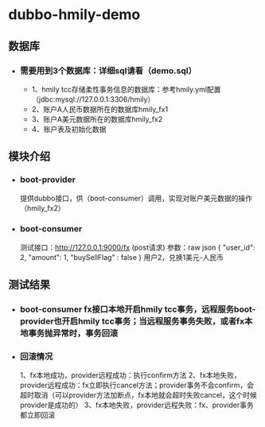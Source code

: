 # dubbo-hmily-demo
## 数据库
- ### 需要用到3个数据库：详细sql请看（demo.sql）
   * 1、hmily tcc存储柔性事务信息的数据库：参考hmily.yml配置（jdbc:mysql://127.0.0.1:3306/hmily）
   * 2、账户A人民币数据所在的数据库hmily_fx1
   * 3、账户A美元数据所在的数据库hmily_fx2
   * 4、账户表及初始化数据
## 模块介绍
- ### boot-provider
   提供dubbo接口，供（boot-consumer）调用，实现对账户美元数据的操作（hmily_fx2）
- ### boot-consumer
   测试接口：http://127.0.0.1:9000/fx (post请求)
    参数：raw json
      {
	      "user_id": 2,
	      "amount": 1,
	      "buySellFlag" : false
      }
      用户2，兑换1美元-人民币
      
## 测试结果
 - ### boot-consumer fx接口本地开启hmily tcc事务，远程服务boot-provider也开启hmily tcc事务；当远程服务事务失败，或者fx本地事务抛异常时，事务回滚
 - ### 回滚情况
    1、fx本地成功，provider远程成功：执行confirm方法
    2、fx本地失败，provider远程成功：fx立即执行cancel方法；provider事务不会confirm，会超时取消（可以provider方法加断点，fx本地就会超时失败cancel，这个时候provider是成功的）
    3、fx本地失败，provider远程失败：fx、provider事务都立即回滚
